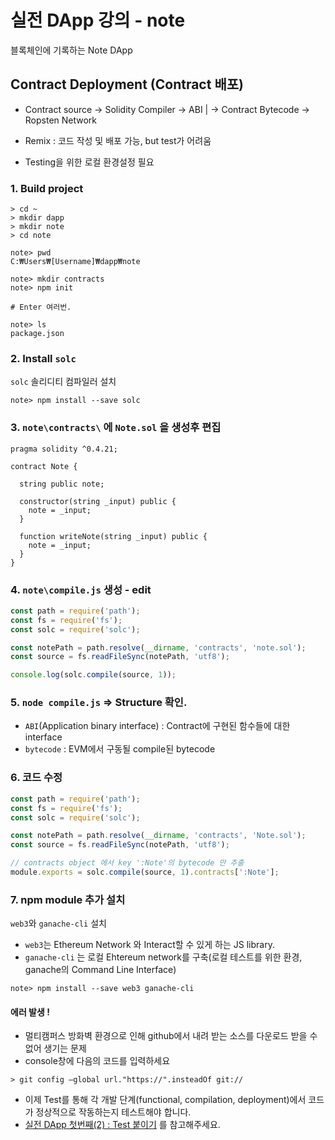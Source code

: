 # 실전 DApp 강의 - note
블록체인에 기록하는 Note DApp

## Contract Deployment (Contract 배포)
  * Contract source -> Solidity Compiler -> ABI |  -> Contract Bytecode -> Ropsten Network

  * Remix : 코드 작성 및 배포 가능, but test가 어려움

  * Testing을 위한 로컬 환경설정 필요

### 1. Build project

```shell
> cd ~
> mkdir dapp
> mkdir note
> cd note

note> pwd
C:₩Users₩[Username]₩dapp₩note

note> mkdir contracts
note> npm init

# Enter 여러번.

note> ls
package.json
```

### 2. Install `solc`
`solc` 솔리디티 컴파일러 설치

```shell
note> npm install --save solc
```

### 3. `note\contracts\` 에 `Note.sol` 을 생성후 편집

```solidity
pragma solidity ^0.4.21;

contract Note {

  string public note;

  constructor(string _input) public {
    note = _input;    
  }

  function writeNote(string _input) public {
    note = _input;
  }    
}
```

### 4. `note\compile.js` 생성 - edit

```javascript
const path = require('path');
const fs = require('fs');
const solc = require('solc');

const notePath = path.resolve(__dirname, 'contracts', 'note.sol');
const source = fs.readFileSync(notePath, 'utf8');

console.log(solc.compile(source, 1));

```

### 5. `node compile.js` => Structure 확인.
- `ABI`(Application binary interface) : Contract에 구현된 함수들에 대한 interface
- `bytecode` : EVM에서 구동될 compile된 bytecode

### 6. 코드 수정

```js
const path = require('path');
const fs = require('fs');
const solc = require('solc');

const notePath = path.resolve(__dirname, 'contracts', 'Note.sol');
const source = fs.readFileSync(notePath, 'utf8');

// contracts object 에서 key ':Note'의 bytecode 만 추출
module.exports = solc.compile(source, 1).contracts[':Note'];
```

### 7. npm module 추가 설치
`web3`와 `ganache-cli` 설치
- `web3`는 Ethereum Network 와 Interact할 수 있게 하는 JS library.
- `ganache-cli` 는 로컬 Ehtereum network를 구축(로컬 테스트를 위한 환경, ganache의 Command Line Interface)
```shell
note> npm install --save web3 ganache-cli
```

#### 에러 발생 !
- 멀티캠퍼스 방화벽 환경으로 인해 github에서 내려 받는 소스를 다운로드 받을 수 없어 생기는 문제
- console창에 다음의 코드를 입력하세요
```shell
> git config —global url."https://".insteadOf git://
```

* 이제 Test를 통해 각 개발 단계(functional, compilation, deployment)에서 코드가 정상적으로 작동하는지 테스트해야 합니다.
* [실전 DApp 첫번째(2) : Test 붙이기](DApp_7_test.md) 를 참고해주세요.
